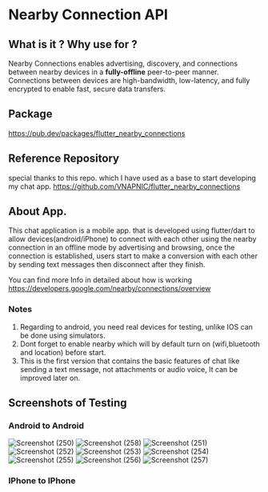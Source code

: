 # Nearby Connection API
## What is it ? Why use for ?
Nearby Connections enables advertising, discovery, and connections between nearby devices in a  **fully-offline** peer-to-peer manner. Connections between devices are high-bandwidth, low-latency, and fully encrypted to enable fast, secure data transfers.

## Package 
https://pub.dev/packages/flutter_nearby_connections

##  Reference Repository
special thanks to this repo. which I have used as a base to start developing my chat app.
https://github.com/VNAPNIC/flutter_nearby_connections

## About App.
This chat application is a mobile app. that is developed using flutter/dart to allow devices(android/iPhone) to connect with each other using the nearby connection in an offline mode by advertising and browsing, once the connection is established, users start to make a conversion with each other by sending text messages then disconnect after they finish.

You can find more Info in detailed about how is working 
https://developers.google.com/nearby/connections/overview

### Notes
1) Regarding to android, you need real devices for testing, unlike IOS can be done using simulators.
2) Dont forget to enable nearby which will by default turn on (wifi,bluetooth and location)  before start.
3) This is the first version that contains the basic features of chat like sending a text message, not attachments or audio voice, It can be improved later on.

## Screenshots of Testing
### Android to Android
![Screenshot (250)](https://user-images.githubusercontent.com/27786622/164878023-bdf97eda-b4a0-42bb-9404-b57efb905e68.png)
![Screenshot (258)](https://user-images.githubusercontent.com/27786622/164878022-0a93fc9e-9daa-4dcc-90b5-f6a16af8c73c.png)
![Screenshot (251)](https://user-images.githubusercontent.com/27786622/164878025-3db36435-ade4-46a5-a1f7-937efd985694.png)
![Screenshot (252)](https://user-images.githubusercontent.com/27786622/164878027-5798fba0-f8a1-47ab-9a88-0264c4903527.png)
![Screenshot (253)](https://user-images.githubusercontent.com/27786622/164878028-775950e0-a8e1-48ee-8f59-b53aab410194.png)
![Screenshot (254)](https://user-images.githubusercontent.com/27786622/164878030-c730f3a0-42c8-4b3f-8eb6-711beec001b3.png)
![Screenshot (255)](https://user-images.githubusercontent.com/27786622/164878031-d8f3576d-5521-4ab6-8c8d-5aca15f9bead.png)
![Screenshot (256)](https://user-images.githubusercontent.com/27786622/164878032-7bd79932-f89c-4840-b939-c5735b431b89.png)
![Screenshot (257)](https://user-images.githubusercontent.com/27786622/164878033-6cc69ae5-bf89-493d-aac7-c6761ee1806f.png)


### IPhone to IPhone



